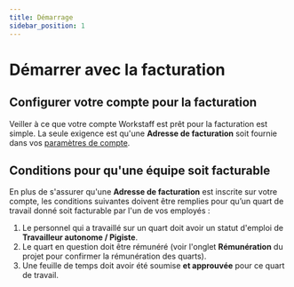 ```yaml
---
title: Démarrage
sidebar_position: 1
---
```


# Démarrer avec la facturation

## Configurer votre compte pour la facturation

Veiller à ce que votre compte Workstaff est prêt pour la facturation est simple. La seule exigence est qu'une **Adresse de facturation** soit fournie dans vos [paramètres de compte](../customize/account.md).

## Conditions pour qu'une équipe soit facturable

En plus de s'assurer qu'une **Adresse de facturation** est inscrite sur votre compte, les conditions suivantes doivent être remplies pour qu’un quart de travail donné soit facturable par l'un de vos employés :

1. Le personnel qui a travaillé sur un quart doit avoir un statut d'emploi de **Travailleur autonome / Pigiste**.
2. Le quart en question doit être rémunéré (voir l'onglet **Rémunération** du projet pour confirmer la rémunération des quarts).
3. Une feuille de temps doit avoir été soumise **et approuvée** pour ce quart de travail.
